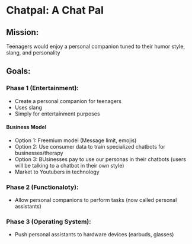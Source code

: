 # Chatpal: A Chat Pal
## Mission:
Teenagers would enjoy a personal companion tuned to their humor style, slang, and personality

## Goals:
### Phase 1 (Entertainment):
* Create a personal companion for teenagers
* Uses slang
* Simply for entertainment purposes
#### Business Model
* Option 1: Freemium model (Message limit, emojis)
* Option 2: Use consumer data to train specialized chatbots for businesses/therapy
* Option 3: BUsinesses pay to use our personas in their chatbots (users will be talking to a chatbot in their own style)
* Market to Youtubers in technology

### Phase 2 (Functionaloty):
* Allow personal companions to perform tasks (now called personal assistants)
### Phase 3 (Operating System):
* Push personal assistants to hardware devices (earbuds, glasses)
